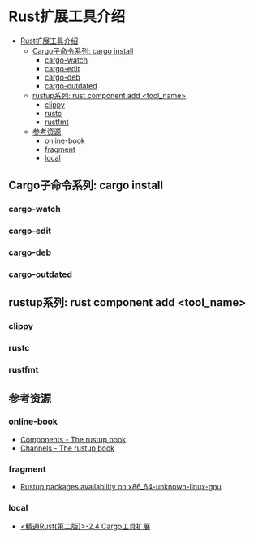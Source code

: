 # Rust扩展工具介绍

<!--ts-->
* [Rust扩展工具介绍](#rust扩展工具介绍)
   * [Cargo子命令系列: cargo install ](#cargo子命令系列-cargo-install-)
      * [cargo-watch](#cargo-watch)
      * [cargo-edit](#cargo-edit)
      * [cargo-deb](#cargo-deb)
      * [cargo-outdated](#cargo-outdated)
   * [rustup系列: rust component add &lt;tool_name&gt;](#rustup系列-rust-component-add-tool_name)
      * [clippy](#clippy)
      * [rustc](#rustc)
      * [rustfmt](#rustfmt)
   * [参考资源](#参考资源)
      * [online-book](#online-book)
      * [fragment](#fragment)
      * [local](#local)

<!-- Created by https://github.com/ekalinin/github-markdown-toc -->
<!-- Added by: runner, at: Tue Jul 19 07:31:43 UTC 2022 -->

<!--te-->

## Cargo子命令系列: cargo install <binary crate name>

### cargo-watch

### cargo-edit

### cargo-deb

### cargo-outdated

## rustup系列: rust component add <tool_name>

### clippy

### rustc

### rustfmt

## 参考资源

### online-book

- [Components - The rustup book](https://rust-lang.github.io/rustup/concepts/components.html)
- [Channels - The rustup book](https://rust-lang.github.io/rustup/concepts/channels.html#nightly-availability)

### fragment

- [Rustup packages availability on x86_64-unknown-linux-gnu](https://rust-lang.github.io/rustup-components-history/)

### local

- [<精通Rust(第二版)>-2.4 Cargo工具扩展](marginnote3app://note/5D418160-6AC9-4FEF-843F-DA262F6A7DEB)
